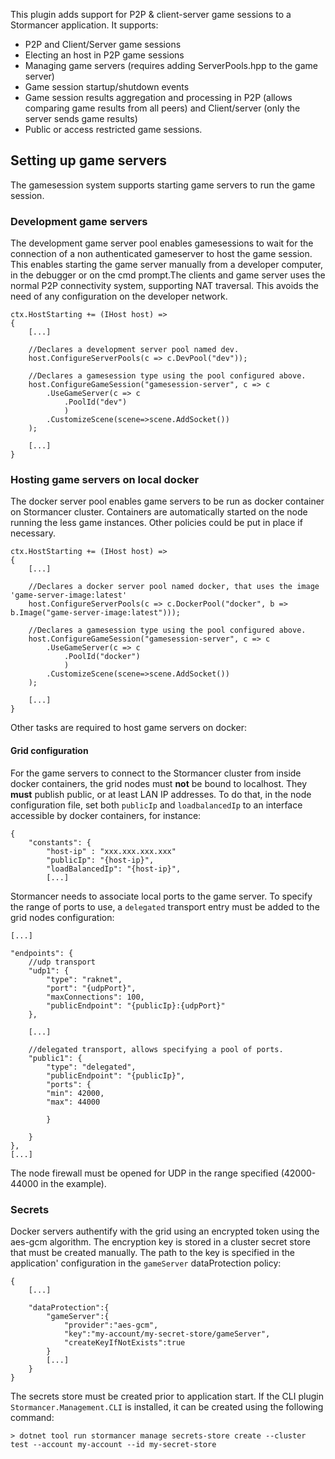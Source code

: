 
This plugin adds support for P2P & client-server game sessions to a Stormancer application. It supports:

- P2P and Client/Server game sessions
- Electing an host in P2P game sessions
- Managing game servers (requires adding ServerPools.hpp to the game server)
- Game session startup/shutdown events
- Game session results aggregation and processing in P2P (allows comparing game results from all peers) and Client/server (only the server sends game results)
- Public or access restricted game sessions.


## Setting up game servers
The gamesession system supports starting game servers to run the game session.

### Development game servers
The development game server pool enables gamesessions to wait for the connection of a non authenticated gameserver
to host the game session. This enables starting the game server manually from a developer computer, in the debugger 
or on the cmd prompt.The clients and game server uses the normal P2P connectivity system, supporting NAT traversal.
This avoids the need of any configuration on the developer network. 

    ctx.HostStarting += (IHost host) =>
    {
        [...]

        //Declares a development server pool named dev.
        host.ConfigureServerPools(c => c.DevPool("dev"));

        //Declares a gamesession type using the pool configured above.
        host.ConfigureGameSession("gamesession-server", c => c
            .UseGameServer(c => c
                .PoolId("dev")
                )
            .CustomizeScene(scene=>scene.AddSocket())
        );

        [...]
    }

### Hosting game servers on local docker
The docker server pool enables game servers to be run as docker container on Stormancer cluster. Containers are
automatically started on the node running the less game instances. Other policies could be put in place if
necessary.

    ctx.HostStarting += (IHost host) =>
    {
        [...]

        //Declares a docker server pool named docker, that uses the image 'game-server-image:latest'
        host.ConfigureServerPools(c => c.DockerPool("docker", b => b.Image("game-server-image:latest")));

        //Declares a gamesession type using the pool configured above.
        host.ConfigureGameSession("gamesession-server", c => c
            .UseGameServer(c => c
                .PoolId("docker")
                )
            .CustomizeScene(scene=>scene.AddSocket())
        );

        [...]
    }

Other tasks are required to host game servers on docker:

#### Grid configuration
For the game servers to connect to the Stormancer cluster from inside docker containers, the grid nodes must **not**
be bound to localhost. They **must** publish public, or at least LAN IP addresses. To do that, in the node
configuration file, set both `publicIp` and `loadbalancedIp` to an interface accessible by docker containers, 
for instance:

    {
        "constants": {
            "host-ip" : "xxx.xxx.xxx.xxx"
            "publicIp": "{host-ip}",
            "loadBalancedIp": "{host-ip}",
            [...]

Stormancer needs to associate local ports to the game server. To specify the range of ports to use, a `delegated`
transport entry must be added to the grid nodes configuration:


    [...]

    "endpoints": {
        //udp transport
        "udp1": {
            "type": "raknet",
            "port": "{udpPort}",
            "maxConnections": 100,
            "publicEndpoint": "{publicIp}:{udpPort}"
        },
        
        [...]
        
        //delegated transport, allows specifying a pool of ports.
        "public1": {
            "type": "delegated",
            "publicEndpoint": "{publicIp}",
            "ports": {
            "min": 42000,
            "max": 44000

            }

        }
    },
    [...]

The node firewall must be opened for UDP in the range specified (42000-44000 in the example).


### Secrets
Docker servers authentify with the grid using an encrypted token using the aes-gcm algorithm. The encryption key
is stored in a cluster secret store that must be created manually. The path to the key is specified in the 
application' configuration in the `gameServer` dataProtection policy:

    {
        [...]

	    "dataProtection":{
		    "gameServer":{
			    "provider":"aes-gcm",
			    "key":"my-account/my-secret-store/gameServer",
			    "createKeyIfNotExists":true
		    }
            [...]
	    }
    }
 
The secrets store must be created prior to application start. If the CLI plugin `Stormancer.Management.CLI` is
installed, it can be created using the following command:

    > dotnet tool run stormancer manage secrets-store create --cluster test --account my-account --id my-secret-store


